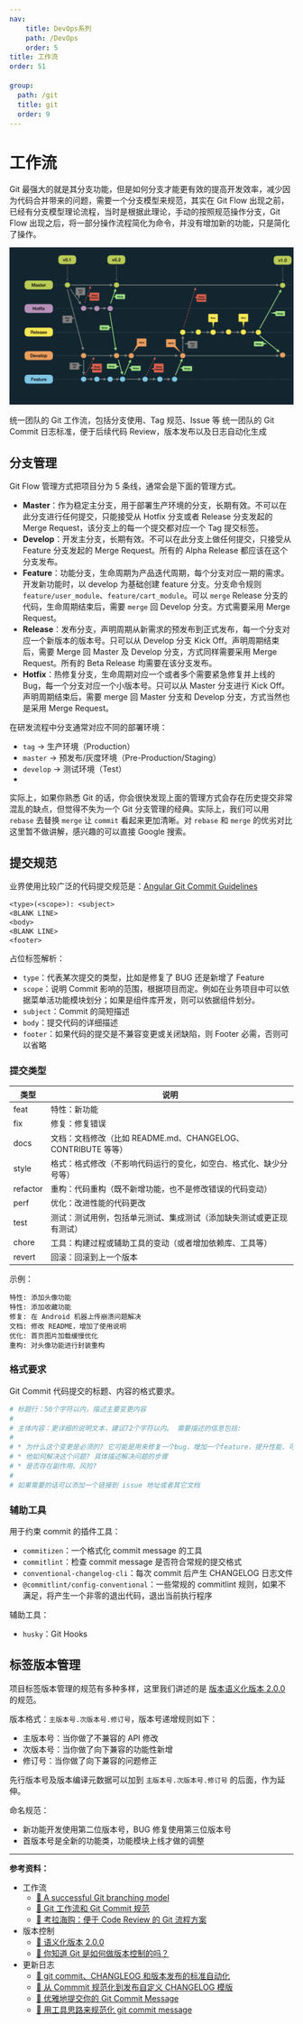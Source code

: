 ```yaml
---
nav:
    title: DevOps系列
    path: /DevOps
    order: 5
title: 工作流
order: 51

group:
  path: /git
  title: git
  order: 9
---
```


# 工作流

Git 最强大的就是其分支功能，但是如何分支才能更有效的提高开发效率，减少因为代码合并带来的问题，需要一个分支模型来规范，其实在 Git Flow 出现之前，已经有分支模型理论流程，当时是根据此理论，手动的按照规范操作分支，Git Flow 出现之后，将一部分操作流程简化为命令，并没有增加新的功能，只是简化了操作。

![image-20240824011854840](./assets/image-20240824011854840.png)

统一团队的 Git 工作流，包括分支使用、Tag 规范、Issue 等
统一团队的 Git Commit 日志标准，便于后续代码 Review，版本发布以及日志自动化生成

## 分支管理

Git Flow 管理方式把项目分为 5 条线，通常会是下面的管理方式。

- **Master**：作为稳定主分支，用于部署生产环境的分支，长期有效。不可以在此分支进行任何提交，只能接受从 Hotfix 分支或者 Release 分支发起的 Merge Request，该分支上的每一个提交都对应一个 Tag 提交标签。
- **Develop**：开发主分支，长期有效。不可以在此分支上做任何提交，只接受从 Feature 分支发起的 Merge Request。所有的 Alpha Release 都应该在这个分支发布。
- **Feature**：功能分支，生命周期为产品迭代周期，每个分支对应一期的需求。开发新功能时，以 develop 为基础创建 feature 分支。分支命令规则 `feature/user_module`、`feature/cart_module`。可以 `merge` Release 分支的代码，生命周期结束后，需要 `merge` 回 Develop 分支。方式需要采用 Merge Request。
- **Release**：发布分支，声明周期从新需求的预发布到正式发布，每一个分支对应一个新版本的版本号。只可以从 Develop 分支 Kick Off。声明周期结束后，需要 Merge 回 Master 及 Develop 分支，方式同样需要采用 Merge Request。所有的 Beta Release 均需要在该分支发布。
- **Hotfix**：热修复分支，生命周期对应一个或者多个需要紧急修复并上线的 Bug，每一个分支对应一个小版本号。只可以从 Master 分支进行 Kick Off。声明周期结束后，需要 merge 回 Master 分支和 Develop 分支，方式当然也是采用 Merge Request。

在研发流程中分支通常对应不同的部署环境：

- `tag` -> 生产环境（Production）
- `master` -> 预发布/灰度环境（Pre-Production/Staging）
- `develop` -> 测试环境（Test）
-

实际上，如果你熟悉 Git 的话，你会很快发现上面的管理方式会存在历史提交非常混乱的缺点，但觉得不失为一个 Git 分支管理的经典。实际上，我们可以用 `rebase` 去替换 `merge` 让 `commit` 看起来更加清晰。对 `rebase` 和 `merge` 的优劣对比这里暂不做讲解，感兴趣的可以直接 Google 搜索。

## 提交规范

业界使用比较广泛的代码提交规范是：[Angular Git Commit Guidelines](https://github.com/angular/angular.js/blob/master/DEVELOPERS.md#-git-commit-guidelines)

```
<type>(<scope>): <subject>
<BLANK LINE>
<body>
<BLANK LINE>
<footer>
```

占位标签解析：

- `type`：代表某次提交的类型，比如是修复了 BUG 还是新增了 Feature
- `scope`：说明 Commit 影响的范围，根据项目而定。例如在业务项目中可以依据菜单活功能模块划分；如果是组件库开发，则可以依据组件划分。
- `subject`：Commit 的简短描述
- `body`：提交代码的详细描述
- `footer`：如果代码的提交是不兼容变更或关闭缺陷，则 Footer 必需，否则可以省略

### 提交类型

| 类型     | 说明                                                                 |
| -------- | -------------------------------------------------------------------- |
| feat     | 特性：新功能                                                         |
| fix      | 修复：修复错误                                                       |
| docs     | 文档：文档修改（比如 README.md、CHANGELOG、CONTRIBUTE 等等）         |
| style    | 格式：格式修改（不影响代码运行的变化，如空白、格式化、缺少分号等）   |
| refactor | 重构：代码重构（既不新增功能，也不是修改错误的代码变动）             |
| perf     | 优化：改进性能的代码更改                                             |
| test     | 测试：测试用例，包括单元测试、集成测试（添加缺失测试或更正现有测试） |
| chore    | 工具：构建过程或辅助工具的变动（或者增加依赖库、工具等）             |
| revert   | 回滚：回滚到上一个版本                                               |

示例：

```
特性: 添加头像功能
特性: 添加收藏功能
修复: 在 Android 机器上传崩溃问题解决
文档: 修改 README，增加了使用说明
优化: 首页图片加载缓慢优化
重构: 对头像功能进行封装重构
```

### 格式要求

Git Commit 代码提交的标题、内容的格式要求。

```bash
# 标题行：50个字符以内，描述主要变更内容
#
# 主体内容：更详细的说明文本，建议72个字符以内。 需要描述的信息包括:
#
# * 为什么这个变更是必须的? 它可能是用来修复一个bug，增加一个feature，提升性能、可靠性、稳定性等等
# * 他如何解决这个问题? 具体描述解决问题的步骤
# * 是否存在副作用、风险?
#
# 如果需要的话可以添加一个链接到 issue 地址或者其它文档
```

### 辅助工具

用于约束 commit 的插件工具：

- `commitizen`：一个格式化 commit message 的工具
- `commitlint`：检查 commit message 是否符合常规的提交格式
- `conventional-changelog-cli`：每次 commit 后产生 CHANGELOG 日志文件
- `@commitlint/config-conventional`：一些常规的 commitlint 规则，如果不满足，将产生一个非零的退出代码，退出当前执行程序

辅助工具：

- `husky`：Git Hooks

## 标签版本管理

项目标签版本管理的规范有多种多样，这里我们讲述的是 [版本语义化版本 2.0.0](https://semver.org/lang/zh-CN/) 的规范。

版本格式：`主版本号.次版本号.修订号`，版本号递增规则如下：

- 主版本号：当你做了不兼容的 API 修改
- 次版本号：当你做了向下兼容的功能性新增
- 修订号：当你做了向下兼容的问题修正

先行版本号及版本编译元数据可以加到 `主版本号.次版本号.修订号` 的后面，作为延伸。

命名规范：

- 新功能开发使用第二位版本号，BUG 修复使用第三位版本号
- 首版本号是全新的功能类，功能模块上线才做的调整

---

**参考资料：**

- 工作流
  - [📝 A successful Git branching model](https://nvie.com/posts/a-successful-git-branching-model/)
  - [📝 Git 工作流和 Git Commit 规范](https://juejin.im/post/6844903866451001352)
  - [📝 考拉海购：便于 Code Review 的 Git 流程方案](https://juejin.im/post/59e5b683f265da432c22ec89)
- 版本控制
  - [📖 语义化版本 2.0.0](https://semver.org/lang/zh-CN/)
  - [📝 你知道 Git 是如何做版本控制的吗？](https://juejin.im/post/6844903967525208078)
- 更新日志
  - [📝 git commit、CHANGLEOG 和版本发布的标准自动化](https://juejin.im/entry/5c0b74856fb9a049ed30af49/detail)
  - [📝 从 Commmit 规范化到发布自定义 CHANGELOG 模版](https://juejin.im/post/5d27f84a6fb9a07ed064ddf1)
  - [📝 优雅地提交你的 Git Commit Message](https://juejin.im/post/5afc5242f265da0b7f44bee4)
  - [📝 用工具思路来规范化 git commit message](https://juejin.im/entry/5aded911f265da0ba5672f62/detail)

